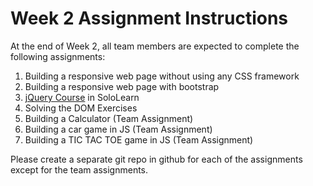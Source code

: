 # Week 2 Assignment Instructions

At the end of Week 2, all team members are expected to complete the following assignments:

1. Building a responsive web page without using any CSS framework
2. Building a responsive web page with bootstrap
3. [jQuery Course](https://www.sololearn.com/Course/jQuery/) in SoloLearn
4. Solving the DOM Exercises
5. Building a Calculator (Team Assignment)
6. Building a car game in JS (Team Assignment)
7. Building a TIC TAC TOE game in JS (Team Assignment)


Please create a separate git repo in github for each of the assignments except for the team assignments.
